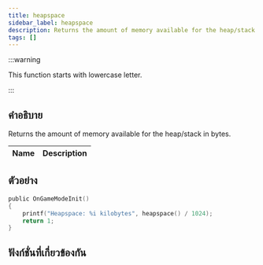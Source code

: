 ```yaml
---
title: heapspace
sidebar_label: heapspace
description: Returns the amount of memory available for the heap/stack in bytes.
tags: []
---
```


:::warning

This function starts with lowercase letter.

:::

## คำอธิบาย

Returns the amount of memory available for the heap/stack in bytes.

| Name | Description |
| ---- | ----------- |


## ตัวอย่าง

```c
public OnGameModeInit()
{
    printf("Heapspace: %i kilobytes", heapspace() / 1024);
    return 1;
}
```

## ฟังก์ชั่นที่เกี่ยวข้องกัน

